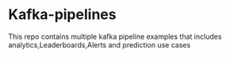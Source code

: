 # Kafka-pipelines
This repo contains multiple kafka pipeline examples that includes analytics,Leaderboards,Alerts and prediction use cases 
